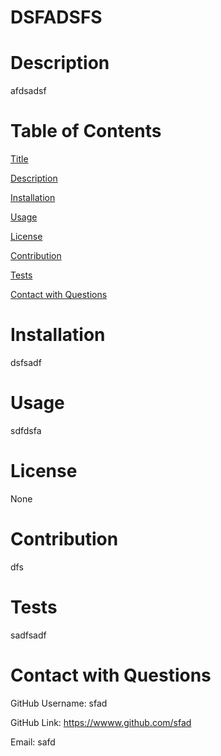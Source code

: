 

# DSFADSFS

# Description
afdsadsf

# Table of Contents

[Title](#dsfadsfs)

[Description](#description)

[Installation](#installation)

[Usage](#usage)

[License](#license)

[Contribution](#contribution)

[Tests](#tests)

[Contact with Questions](#contact-with-questions)

# Installation

dsfsadf

# Usage

sdfdsfa

# License
None 



# Contribution
dfs

# Tests
sadfsadf

# Contact with Questions

GitHub Username: sfad 

GitHub Link: https://wwww.github.com/sfad

Email: safd



